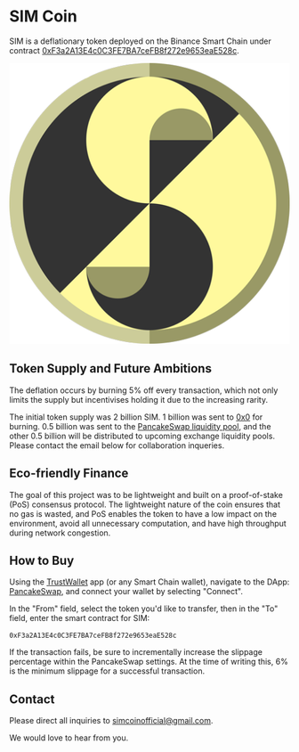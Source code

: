 # SIM Coin

SIM is a deflationary token deployed on the Binance Smart Chain under contract [0xF3a2A13E4c0C3FE7BA7ceFB8f272e9653eaE528c](https://bscscan.com/token/0x5df196e555b57608a367e54da2e4abc830d0385a).

![alt text](logo/SimCoin_512.png)

## Token Supply and Future Ambitions

The deflation occurs by burning 5% off every transaction, which not only limits the supply but incentivises holding it due to the increasing rarity.

The initial token supply was 2 billion SIM. 1 billion was sent to [0x0](https://bscscan.com/tx/0xaa8547a7348357d7a064910691ac8596ad981ffcb3ebeb71436326d60446519a) for burning. 0.5 billion was sent to the [PancakeSwap liquidity pool](https://bscscan.com/tx/0x5c1e02cafa29307fa6eb620a650cd2a7084387e994a0e328f4d96f5716cb67a4), and the other 0.5 billion will be distributed to upcoming exchange liquidity pools. Please contact the email below for collaboration inqueries.

## Eco-friendly Finance

The goal of this project was to be lightweight and built on a proof-of-stake (PoS) consensus protocol. The lightweight nature of the coin ensures that no gas is wasted, and PoS enables the token to have a low impact on the environment, avoid all unnecessary computation, and have high throughput during network congestion. 

## How to Buy

Using the [TrustWallet](https://trustwallet.com/) app (or any Smart Chain wallet), navigate to the DApp: [PancakeSwap](https://exchange.pancakeswap.finance/#/swap?outputCurrency=0x5df196e555b57608a367e54da2e4abc830d0385a), and connect your wallet by selecting "Connect".

In the "From" field, select the token you'd like to transfer, then in the "To" field, enter the smart contract for SIM:
```
0xF3a2A13E4c0C3FE7BA7ceFB8f272e9653eaE528c
```
If the transaction fails, be sure to incrementally increase the slippage percentage within the PancakeSwap settings. At the time of writing this, 6% is the minimum slippage for a successful transaction.

## Contact

Please direct all inquiries to simcoinofficial@gmail.com.

We would love to hear from you.
